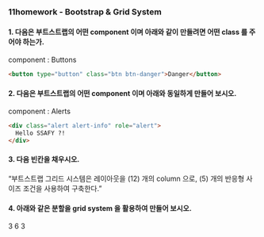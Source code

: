 ### 11homework - Bootstrap & Grid System



#### 1. 다음은 부트스트랩의 어떤 component 이며 아래와 같이 만들려면 어떤 class 를 주어야 하는가.

 component : Buttons 

```html
<button type="button" class="btn btn-danger">Danger</button>
```



#### 2. 다음은 부트스트랩의 어떤 component 이며 아래와 동일하게 만들어 보시오.

component : Alerts

```html
<div class="alert alert-info" role="alert">
  Hello SSAFY ?!
</div>
```



#### 3. 다음 빈칸을 채우시오.

“부트스트랩 그리드 시스템은 레이아웃을 (12) 개의 column 으로,
(5) 개의 반응형 사이즈 조건을 사용하여 구축한다.”



#### 4. 아래와 같은 분할을 grid system 을 활용하여 만들어 보시오.

3 6 3

